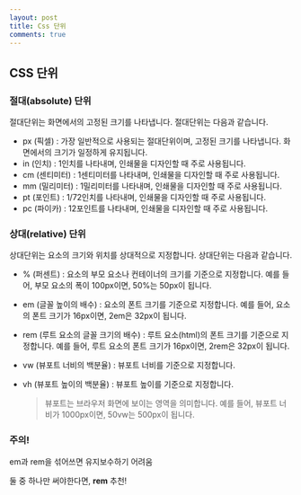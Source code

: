 ```yaml
---
layout: post
title: Css 단위
comments: true
---
```


## CSS 단위

### 절대(absolute) 단위

절대단위는 화면에서의 고정된 크기를 나타냅니다. 절대단위는 다음과 같습니다.

- px (픽셀) : 가장 일반적으로 사용되는 절대단위이며, 고정된 크기를 나타냅니다. 화면에서의 크기가 일정하게 유지됩니다.
- in (인치) : 1인치를 나타내며, 인쇄물을 디자인할 때 주로 사용됩니다.
- cm (센티미터) : 1센티미터를 나타내며, 인쇄물을 디자인할 때 주로 사용됩니다.
- mm (밀리미터) : 1밀리미터를 나타내며, 인쇄물을 디자인할 때 주로 사용됩니다.
- pt (포인트) : 1/72인치를 나타내며, 인쇄물을 디자인할 때 주로 사용됩니다.
- pc (파이카) : 12포인트를 나타내며, 인쇄물을 디자인할 때 주로 사용됩니다.

### 상대(relative) 단위

상대단위는 요소의 크기와 위치를 상대적으로 지정합니다. 상대단위는 다음과 같습니다.

- % (퍼센트) : 요소의 부모 요소나 컨테이너의 크기를 기준으로 지정합니다. 예를 들어, 부모 요소의 폭이 100px이면, 50%는 50px이 됩니다.
- em (글꼴 높이의 배수) : 요소의 폰트 크기를 기준으로 지정합니다. 예를 들어, 요소의 폰트 크기가 16px이면, 2em은 32px이 됩니다.
- rem (루트 요소의 글꼴 크기의 배수) : 루트 요소(html)의 폰트 크기를 기준으로 지정합니다. 예를 들어, 루트 요소의 폰트 크기가 16px이면, 2rem은 32px이 됩니다.
- vw (뷰포트 너비의 백분율) : 뷰포트 너비를 기준으로 지정합니다.
- vh (뷰포트 높이의 백분율) : 뷰포트 높이를 기준으로 지정합니다.

  > 뷰포트는 브라우저 화면에 보이는 영역을 의미합니다. 예를 들어, 뷰포트 너비가 1000px이면, 50vw는 500px이 됩니다.

### 주의!

em과 rem을 섞어쓰면 유지보수하기 어려움

둘 중 하나만 써야한다면, **rem** 추천!
